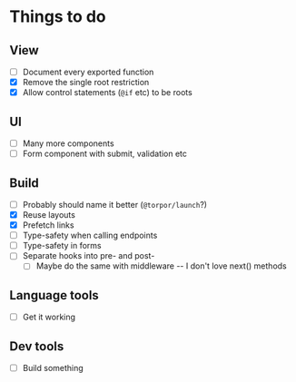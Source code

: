 # Things to do

## View

- [ ] Document every exported function
- [x] Remove the single root restriction
- [x] Allow control statements (`@if` etc) to be roots

## UI

- [ ] Many more components
- [ ] Form component with submit, validation etc

## Build

- [ ] Probably should name it better (`@torpor/launch`?)
- [x] Reuse layouts
- [x] Prefetch links
- [ ] Type-safety when calling endpoints
- [ ] Type-safety in forms
- [ ] Separate hooks into pre- and post-
  - [ ] Maybe do the same with middleware -- I don't love next() methods

## Language tools

- [ ] Get it working

## Dev tools

- [ ] Build something
